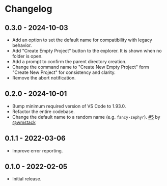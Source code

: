 # Changelog

## 0.3.0 - 2024-10-03

- Add an option to set the default name for compatibility with legacy behavior.
- Add "Create Empty Project" button to the explorer. It is shown when no folder is open.
- Add a prompt to confirm the parent directory creation.
- Change the command name to "Create New Empty Project" form "Create New Project" for consistency and clarity.
- Remove the abort notification.

## 0.2.0 - 2024-10-01

- Bump minimum required version of VS Code to 1.93.0.
- Refactor the entire codebase.
- Change the default name to a random name (e.g. `fancy-zephyr`). [#5] by [@wmstack]

[#5]: https://github.com/publictheta/vscode-create-project/pull/5
[@wmstack]: https://github.com/wmstack

## 0.1.1 - 2022-03-06

- Improve error reporting.

## 0.1.0 - 2022-02-05

- Initial release.
